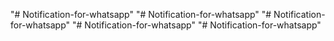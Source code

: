 "# Notification-for-whatsapp" 
"# Notification-for-whatsapp" 
"# Notification-for-whatsapp" 
"# Notification-for-whatsapp" 
"# Notification-for-whatsapp" 
